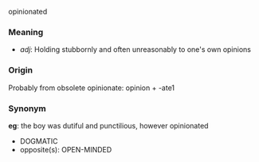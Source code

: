 opinionated
### Meaning
+ _adj_: Holding stubbornly and often unreasonably to one's own opinions

### Origin

Probably from obsolete opinionate: opinion + -ate1

### Synonym

__eg__: the boy was dutiful and punctilious, however opinionated

+ DOGMATIC
+ opposite(s): OPEN-MINDED


